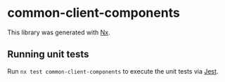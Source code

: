 # common-client-components

This library was generated with [Nx](https://nx.dev).

## Running unit tests

Run `nx test common-client-components` to execute the unit tests via [Jest](https://jestjs.io).
